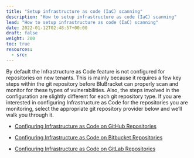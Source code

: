 ```yaml
---
title: "Setup infrastructure as code (IaC) scanning"
description: "How to setup infrastructure as code (IaC) scanning"
lead: "How to setup infrastructure as code (IaC) scanning"
date: 2022-01-12T02:48:57+00:00
draft: false
weight: 200
toc: true
resources:
  - src:
---
```


By default the Infrastructure as Code feature is not configured for repositories on new tenants.  This is mainly because it requires a few key steps within the git repository before BluBracket can properly scan and monitor for these types of vulnerabilities.  Also, the steps involved in the configuration are slightly different for each git repository type.  If you are interested in configuring Infrastructure as Code for the repositories you are monitoring, select the appropriate git repository provider below and we’ll walk you through it.

* [Configuring Infrastructure as Code on GitHub Repositories](/how-to/infrastructure-scanning/github/)

* [Configuring Infrastructure as Code on Bitbucket Repositories](/how-to/infrastructure-scanning/bitbucket/)

* [Configuring Infrastructure as Code on GitLab Repositories](/how-to/infrastructure-scanning/gitlab/)
